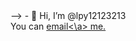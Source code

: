 <!-- - 👋 Hi, I’m @lpy12123213
<br/>
You can <a href="mailto:lpy927216@foxmail.com">email<\a> me. 
<!---
lpy12123213/lpy12123213 is a ✨ special ✨ repository because its `README.md` (this file) appears on your GitHub profile.
You can click the Preview link to take a look at your changes.
---> -->
<!DOCTYPE html>
<html lang="en">
<head>
    <meta charset="UTF-8">
    <meta http-equiv="X-UA-Compatible" content="IE=edge">
    <meta name="viewport" content="width=device-width, initial-scale=1.0">
    <title>Document</title>
</head>
<body>
    - 👋 Hi, I’m @lpy12123213
    <br/>
    You can <a href="mailto:lpy927216@foxmail.com">email<\a> me. 
    <!---
    lpy12123213/lpy12123213 is a ✨ special ✨ repository because its `README.md` (this file) appears on your GitHub profile.
    You can click the Preview link to take a look at your changes.
    --->
</body>
</html>
